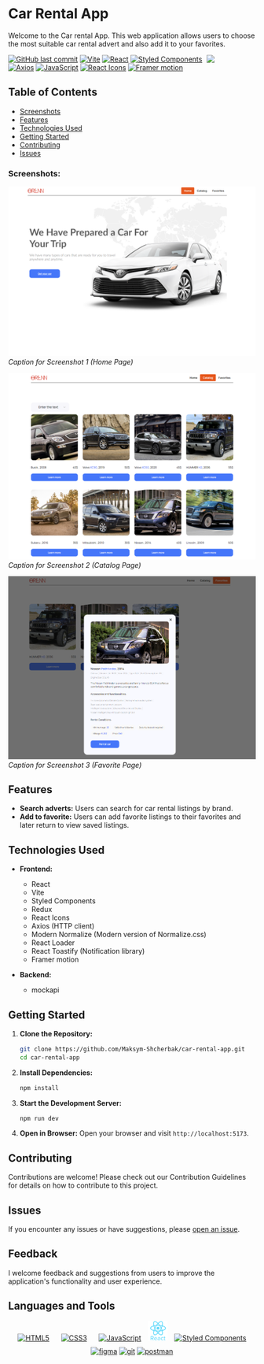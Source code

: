 # Car Rental App

Welcome to the Car rental App. This web application allows users to choose the most suitable car rental advert and also add it to your favorites.

<img align="right" src="https://media.giphy.com/media/du3J3cXyzhj75IOgvA/giphy.gif" width="100"/>

[![GitHub last commit](https://img.shields.io/github/last-commit/Maksym-Shcherbak/car-rental-app)](https://github.com/Maksym-Shcherbak/car-rental-app/commits/main/)
[![Vite](https://img.shields.io/badge/Vite-5.0.8-6868F2)](https://vitejs.dev/)
[![React](https://img.shields.io/badge/React-18.2.0-51CAEF.svg)](https://reactjs.org/)
[![Styled Components](https://img.shields.io/badge/Styled_Components-6.1.6-D664C0.svg)](https://styled-components.com/)
[![Axios](https://img.shields.io/badge/Axios-1.6.4-5300D8.svg)](https://github.com/axios/axios)
[![JavaScript](https://img.shields.io/badge/JavaScript-Latest-EAD319.svg)](https://developer.mozilla.org/en-US/docs/Web/JavaScript)
[![React Icons](https://img.shields.io/badge/React_Icons-4.12.0-E10051.svg)](https://react-icons.github.io/react-icons/)
[![Framer motion](https://img.shields.io/badge/Framer%20Motion-v1.0-blue?style=for-the-badge)](https://www.framer.com/motion/?utm_source=motion-readme-docs)

## Table of Contents

- [Screenshots](#screenshots)
- [Features](#features)
- [Technologies Used](#technologies-used)
- [Getting Started](#getting-started)
- [Contributing](#contributing)
- [Issues](#issues)

### Screenshots:

![Task Pro App](/public/assets/home.png) _Caption for Screenshot 1
(Home Page)_

![Task Pro App](/public/assets/catalog.png) _Caption for Screenshot 2
(Catalog Page)_

![Task Pro App](/public/assets/favorite.png) _Caption for Screenshot 3
(Favorite Page)_

## Features

- **Search adverts:** Users can search for car rental listings by brand.
- **Add to favorite:** Users can add favorite listings to their favorites and later return to view saved listings.

## Technologies Used

- **Frontend:**

  - React
  - Vite
  - Styled Components
  - Redux
  - React Icons
  - Axios (HTTP client)
  - Modern Normalize (Modern version of Normalize.css)
  - React Loader
  - React Toastify (Notification library)
  - Framer motion

- **Backend:**
  - mockapi

## Getting Started

1. **Clone the Repository:**

   ```bash
   git clone https://github.com/Maksym-Shcherbak/car-rental-app.git
   cd car-rental-app

   ```

2. **Install Dependencies:**

   ```bash
   npm install

   ```

3. **Start the Development Server:**

   ```bash
   npm run dev

   ```

4. **Open in Browser:**
   Open your browser and visit `http://localhost:5173`.

## Contributing

Contributions are welcome! Please check out our Contribution Guidelines for details on how to contribute to this project.

## Issues

If you encounter any issues or have suggestions, please [open an issue](https://github.com/Maksym-Shcherbak/car-rental-app/issues).

## Feedback

I welcome feedback and suggestions from users to improve the application's functionality and user experience.

## Languages and Tools

<div align="center">  
 
<a href="https://en.wikipedia.org/wiki/HTML5" target="_blank"><img style="margin: 10px" src="https://profilinator.rishav.dev/skills-assets/html5-original-wordmark.svg" alt="HTML5" height="50" /></a>
<a href="https://www.w3schools.com/css/" target="_blank"><img style="margin: 10px" src="https://profilinator.rishav.dev/skills-assets/css3-original-wordmark.svg" alt="CSS3" height="50" /></a>
<a href="https://www.javascript.com/" target="_blank"><img style="margin: 10px" src="https://profilinator.rishav.dev/skills-assets/javascript-original.svg" alt="JavaScript" height="50" /></a>
<a href="https://reactjs.org/" target="_blank" rel="noreferrer"> <img src="https://raw.githubusercontent.com/devicons/devicon/master/icons/react/react-original-wordmark.svg" alt="react" width="40" height="40"/></a>
<a href="https://styled-components.com/" target="_blank"><img style="margin: 10px" src="https://profilinator.rishav.dev/skills-assets/styled-components.png" alt="Styled Components" height="50" /></a>
<a href="https://www.figma.com/" target="_blank" rel="noreferrer"><img src="https://www.vectorlogo.zone/logos/figma/figma-icon.svg" alt="figma" width="40" height="40"/></a>
<a href="https://git-scm.com/" target="_blank" rel="noreferrer"> <img src="https://www.vectorlogo.zone/logos/git-scm/git-scm-icon.svg" alt="git" width="40" height="40"/></a>
<a href="https://postman.com" target="_blank" rel="noreferrer"><img src="https://www.vectorlogo.zone/logos/getpostman/getpostman-icon.svg" alt="postman" width="40" height="40"/></a>
</div>

